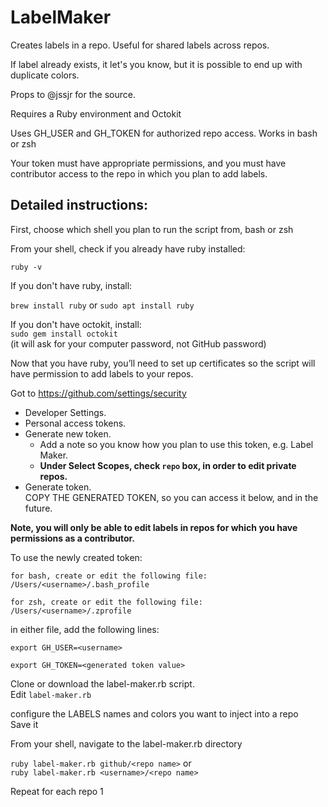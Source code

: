 # LabelMaker
Creates labels in a repo. Useful for shared labels across repos.

If label already exists, it let's you know, but it is possible to end up with duplicate colors.

Props to @jssjr for the source. 

Requires a Ruby environment and Octokit

Uses GH_USER and GH_TOKEN for authorized repo access. Works in bash or zsh

Your token must have appropriate permissions, and you must have contributor access to the repo in which you plan to add labels.

## Detailed instructions:

First, choose which shell you plan to run the script from, bash or zsh

From your shell, check if you already have ruby installed:

  `ruby -v`

If you don't have ruby, install:

  `brew install ruby`
  or
  `sudo apt install ruby`


If you don't have octokit, install:   
  `sudo gem install octokit`    
(it will ask for your computer password, not GitHub password)

Now that you have ruby, you’ll need to set up certificates so the script will have permission to add labels to your repos.

Got to https://github.com/settings/security
  * Developer Settings.  
  * Personal access tokens.  
  * Generate new token.  
    * Add a note so you know how you plan to use this token, e.g. Label Maker.  
    * **Under Select Scopes, check `repo` box, in order to edit private repos.**  
  * Generate token.  
COPY THE GENERATED TOKEN, so you can access it below, and in the future.

**Note, you will only be able to edit labels in repos for which you have permissions as a contributor.**

To use the newly created token:

	for bash, create or edit the following file:
	/Users/<username>/.bash_profile

	for zsh, create or edit the following file:
	/Users/<username>/.zprofile

in either file, add the following lines:

  `export GH_USER=<username>`
  
  `export GH_TOKEN=<generated token value>`

Clone or download the label-maker.rb script.  
Edit `label-maker.rb`

configure the LABELS names and colors you want to inject into a repo   
Save it

From your shell, navigate to the label-maker.rb directory

`ruby label-maker.rb github/<repo name>`
or  
`ruby label-maker.rb <username>/<repo name>`

Repeat for each repo
1
